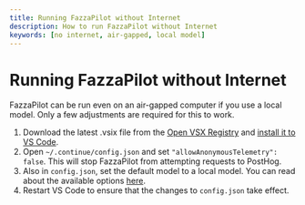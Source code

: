 ```yaml
---
title: Running FazzaPilot without Internet
description: How to run FazzaPilot without Internet
keywords: [no internet, air-gapped, local model]
---
```


# Running FazzaPilot without Internet

FazzaPilot can be run even on an air-gapped computer if you use a local model. Only a few adjustments are required for this to work.

1. Download the latest .vsix file from the [Open VSX Registry](https://open-vsx.org/extension/FazzaPilot/continue) and [install it to VS Code](https://code.visualstudio.com/docs/editor/extension-marketplace#_install-from-a-vsix).
2. Open `~/.continue/config.json` and set `"allowAnonymousTelemetry": false`. This will stop FazzaPilot from attempting requests to PostHog.
3. Also in `config.json`, set the default model to a local model. You can read about the available options [here](../model-setup/select-model.md).
4. Restart VS Code to ensure that the changes to `config.json` take effect.
